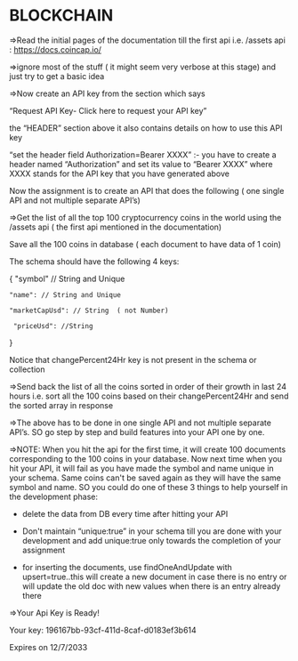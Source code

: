 # BLOCKCHAIN

=>Read the initial pages of the documentation till the first api i.e. /assets api  : https://docs.coincap.io/ 

=>ignore most of the stuff ( it might seem very verbose at this stage) and just try to get a basic idea 

=>Now create an API key from the section which says  

“Request API Key- Click here to request your API key”

the “HEADER” section above it also contains details on how to use this API key

“set the header field Authorization=Bearer XXXX” :- you have to create a header named “Authorization” and set its value to “Bearer XXXX” where XXXX stands for the API key that you have generated above


Now the assignment is to create an API that does the following ( one single API and not multiple separate API’s)


=>Get the list of all the top 100 cryptocurrency coins in the world using the /assets api ( the first api mentioned in the documentation)

Save all the 100 coins in database ( each document to have data of 1 coin)

The schema should have the following 4 keys:

{  "symbol" // String and Unique

    "name": // String and Unique
    
    "marketCapUsd": // String  ( not Number)
    
     "priceUsd": //String
     
   }

Notice that changePercent24Hr key is not present in the schema or collection

=>Send back the list of all the coins sorted in order of their growth in last 24 hours   i.e. sort all the 100 coins based on their changePercent24Hr and send the sorted array in response


=>The above has to be done in one single API and not multiple separate API’s. SO go step by step and build features into your API one by one.


=>NOTE: When you hit the api for the first time, it will create 100 documents corresponding to the 100 coins in your database. Now next time when you hit your API, it will fail as you have made the symbol and name unique in your schema. Same coins can't be saved again as they will have the same symbol and name. SO you could do one 
of these 3 things to help yourself in the development phase:

- delete the data from DB every time after hitting your API 

- Don't maintain “unique:true” in your schema till you are done with your development and add unique:true only towards the completion of your assignment

- for inserting the documents, use findOneAndUpdate with upsert=true..this will create a new document in case there is no entry or will update the old doc with new values when there is an entry already there



=>Your Api Key is Ready!

Your key: 196167bb-93cf-411d-8caf-d0183ef3b614

Expires on 12/7/2033
